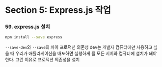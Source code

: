 # Section 5: Express.js 작업

### 59. express.js 설치

```bash
npm install --save express
```

`--save-dev`와 `--save`의 차이
프로덕션 의존성
dev는 개발자 컴퓨터에만 사용하고 싶을 때
우리가 애플리케이션을 배포하면 실행하게 될 모든 서버와 컴퓨터에 설치가 돼야한다.
그런 이유로 프로덕션 의존성을 설치